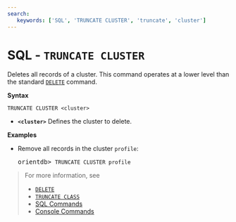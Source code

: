 ```yaml
---
search:
   keywords: ['SQL', 'TRUNCATE CLUSTER', 'truncate', 'cluster'] 
---
```


# SQL - `TRUNCATE CLUSTER`

Deletes all records of a cluster.  This command operates at a lower level than the standard [`DELETE`](SQL-Delete.md) command.

**Syntax**

```
TRUNCATE CLUSTER <cluster>
```

- **`<cluster>`** Defines the cluster to delete.


**Examples**

- Remove all records in the cluster `profile`:

  <pre>
  orientdb> <code class='lang-sql userinput'>TRUNCATE CLUSTER profile</code>
  </pre>

>For more information, see
>- [`DELETE`](SQL-Delete.md)
>- [`TRUNCATE CLASS`](SQL-Truncate-Class.md)
>- [SQL Commands](SQL-Commands.md)
>- [Console Commands](../console/Console-Commands.md)
